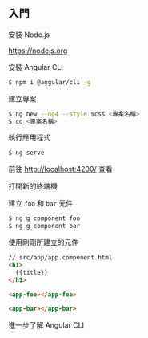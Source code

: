 ## 入門


安裝 Node.js

https://nodejs.org

安裝 Angular CLI

```bash
$ npm i @angular/cli -g
```

建立專案

```bash
$ ng new --ng4 --style scss <專案名稱>
$ cd <專案名稱>
```

執行應用程式

```bash
$ ng serve
```

前往 [http://localhost:4200/](http://localhost:4200/) 查看

打開新的終端機

建立 `foo` 和 `bar` 元件

```bash
$ ng g component foo
$ ng g component bar
```

使用剛剛所建立的元件

```html
// src/app/app.component.html
<h1>
  {{title}}
</h1>

<app-foo></app-foo>

<app-bar></app-bar>
```

進一步了解 Angular CLI
